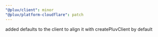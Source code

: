 ```yaml
---
"@pluv/client": minor
"@pluv/platform-cloudflare": patch
---
```


added defaults to the client to align it with createPluvClient by default

